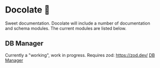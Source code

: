 # Docolate 🍫
Sweet documentation. Docolate will include a number of documentation and schema modules. The current modules are listed below.
## DB Manager
Currently a "working", work in progress. Requires zod: https://zod.dev/
[DB Manager](src/db-manager/README.md) 